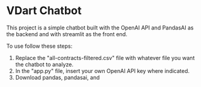 # VDart Chatbot

This project is a simple chatbot built with the OpenAI API and PandasAI as the backend and with streamlit as the front end. 

To use follow these steps:
1. Replace the "all-contracts-filtered.csv" file with whatever file you want the chatbot to analyze.
2. In the "app.py" file, insert your own OpenAI API key where indicated.
3. Download pandas, pandasai, and 

